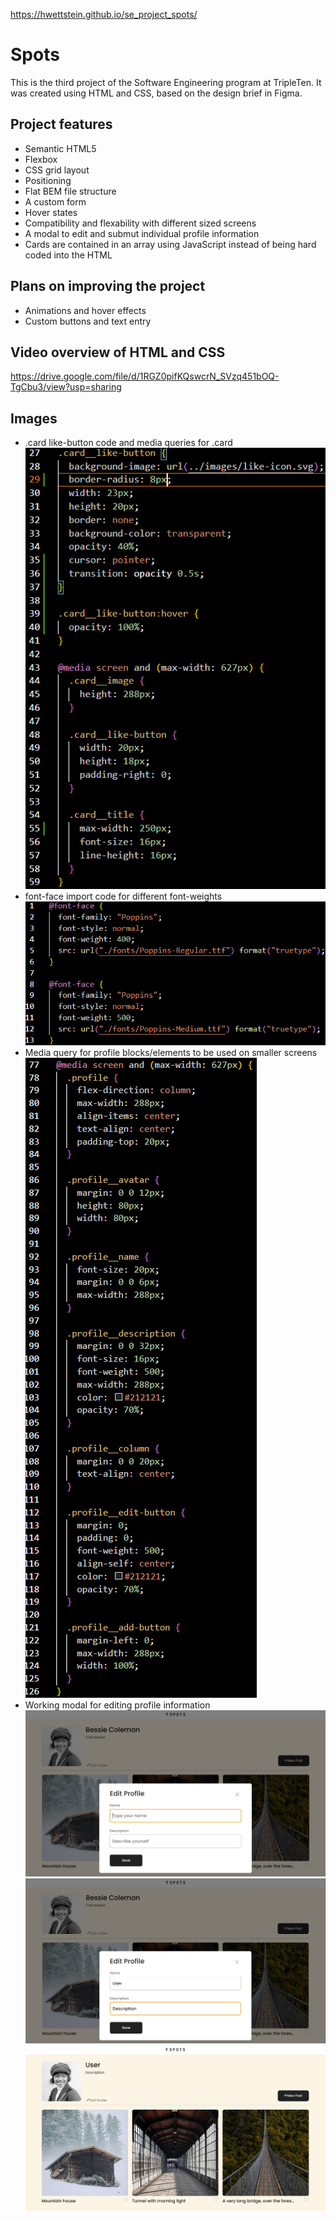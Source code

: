https://hwettstein.github.io/se_project_spots/

# Spots

This is the third project of the Software Engineering program at TripleTen. It was created using HTML and CSS, based on the design brief in Figma.

## Project features

- Semantic HTML5
- Flexbox
- CSS grid layout
- Positioning
- Flat BEM file structure
- A custom form
- Hover states
- Compatibility and flexability with different sized screens
- A modal to edit and submut individual profile information
- Cards are contained in an array using JavaScript instead of being hard coded into the HTML

## Plans on improving the project

- Animations and hover effects
- Custom buttons and text entry

## Video overview of HTML and CSS

https://drive.google.com/file/d/1RGZ0pifKQswcrN_SVzq451bOQ-TgCbu3/view?usp=sharing

## Images

- .card like-button code and media queries for .card
  ![screenshot](./images/card-button-media-query.png)
- font-face import code for different font-weights
  ![screenshot](./images/font-face-imports.png)
- Media query for profile blocks/elements to be used on smaller screens
  ![screenshot](./images/profile-media-query.png)
- Working modal for editing profile information
  ![screenshot](./images/profile-editor-blank.png)
  ![screenshot](./images/profile-editor-completed.png)
  ![screenshot](./images/profile-editor-submitted.png)
